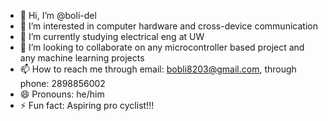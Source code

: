 - 👋 Hi, I’m @boli-del
- 👀 I’m interested in computer hardware and cross-device communication
- 🌱 I’m currently studying electrical eng at UW
- 💞️ I’m looking to collaborate on any microcontroller based project and any machine learning projects
- 📫 How to reach me through email: bobli8203@gmail.com, through phone: 2898856002
- 😄 Pronouns: he/him
- ⚡ Fun fact: Aspiring pro cyclist!!!

<!---
boli-del/boli-del is a ✨ special ✨ repository because its `README.md` (this file) appears on your GitHub profile.
You can click the Preview link to take a look at your changes.
--->

